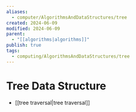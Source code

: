 ```yaml
---
aliases:
  - computer/AlgorithmsAndDataStructures/tree
created: 2024-06-09
modified: 2024-06-09
parent:
  - "[[algorithms|algorithms]]"
publish: true
tags:
  - computing/AlgorithmsAndDataStructures/tree
---
```


# Tree Data Structure
- [[tree traversal|tree traversal]]